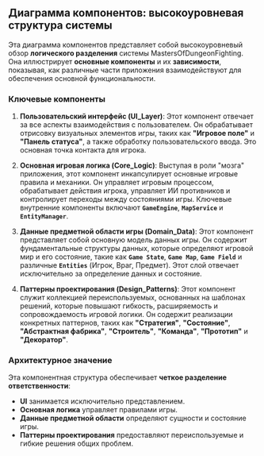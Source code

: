 ## Диаграмма компонентов: высокоуровневая структура системы

Эта диаграмма компонентов представляет собой высокоуровневый обзор **логического разделения** системы MastersOfDungeonFighting. Она иллюстрирует **основные компоненты** и их **зависимости**, показывая, как различные части приложения взаимодействуют для обеспечения основной функциональности.

### Ключевые компоненты

1.  **Пользовательский интерфейс (UI_Layer)**:
    Этот компонент отвечает за все аспекты взаимодействия с пользователем. Он обрабатывает отрисовку визуальных элементов игры, таких как **"Игровое поле"** и **"Панель статуса"**, а также обработку пользовательского ввода. Это основная точка контакта для игрока.

2.  **Основная игровая логика (Core_Logic)**:
    Выступая в роли "мозга" приложения, этот компонент инкапсулирует основные игровые правила и механики. Он управляет игровым процессом, обрабатывает действия игрока, управляет ИИ противников и контролирует переходы между состояниями игры. Ключевые внутренние компоненты включают **`GameEngine`**, **`MapService`** и **`EntityManager`**.

3.  **Данные предметной области игры (Domain_Data)**:
    Этот компонент представляет собой основную модель данных игры. Он содержит фундаментальные структуры данных, которые определяют игровой мир и его состояние, такие как **`Game State`**, **`Game Map`**, **`Game Field`** и различные **`Entities`** (Игрок, Враг, Предмет). Этот слой отвечает исключительно за определение данных и состояние.

4.  **Паттерны проектирования (Design_Patterns)**:
    Этот компонент служит коллекцией переиспользуемых, основанных на шаблонах решений, которые повышают гибкость, расширяемость и сопровождаемость игровой логики. Он содержит реализации конкретных паттернов, таких как **"Стратегия"**, **"Состояние"**, **"Абстрактная фабрика"**, **"Строитель"**, **"Команда"**, **"Прототип"** и **"Декоратор"**.

### Архитектурное значение

Эта компонентная структура обеспечивает **четкое разделение ответственности**:
* **UI** занимается исключительно представлением.
* **Основная логика** управляет правилами игры.
* **Данные предметной области** определяют сущности и состояние игры.
* **Паттерны проектирования** предоставляют переиспользуемые и гибкие решения общих проблем.